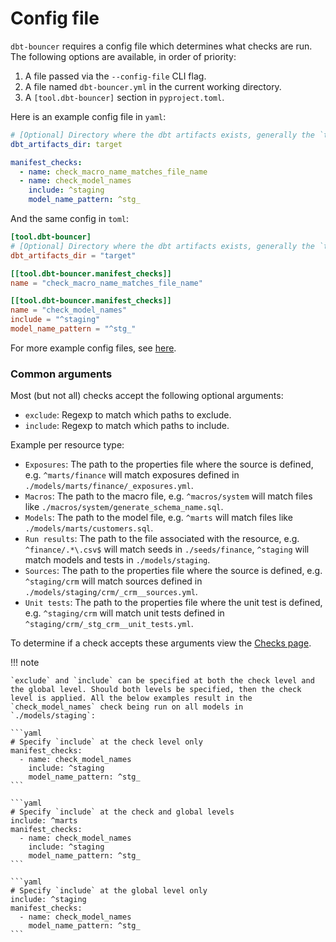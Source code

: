 # Config file

`dbt-bouncer` requires a config file which determines what checks are run.
The following options are available, in order of priority:

1. A file passed via the `--config-file` CLI flag.
2. A file named `dbt-bouncer.yml` in the current working directory.
3. A `[tool.dbt-bouncer]` section in `pyproject.toml`.

Here is an example config file in `yaml`:

```yaml
# [Optional] Directory where the dbt artifacts exists, generally the `target` directory inside a dbt project. Defaults to `./target`.
dbt_artifacts_dir: target

manifest_checks:
  - name: check_macro_name_matches_file_name
  - name: check_model_names
    include: ^staging
    model_name_pattern: ^stg_
```

And the same config in `toml`:

```toml
[tool.dbt-bouncer]
# [Optional] Directory where the dbt artifacts exists, generally the `target` directory inside a dbt project. Defaults to `./target`.
dbt_artifacts_dir = "target"

[[tool.dbt-bouncer.manifest_checks]]
name = "check_macro_name_matches_file_name"

[[tool.dbt-bouncer.manifest_checks]]
name = "check_model_names"
include = "^staging"
model_name_pattern = "^stg_"
```

For more example config files, see [here](https://github.com/godatadriven/dbt-bouncer/tree/main/tests/unit/config_files/valid).

### Common arguments

Most (but not all) checks accept the following optional arguments:

- `exclude`: Regexp to match which paths to exclude.
- `include`: Regexp to match which paths to include.

Example per resource type:

- `Exposures`: The path to the properties file where the source is defined, e.g. `^marts/finance` will match exposures defined in `./models/marts/finance/_exposures.yml`.
- `Macros`: The path to the macro file, e.g. `^macros/system` will match files like `./macros/system/generate_schema_name.sql`.
- `Models`: The path to the model file, e.g. `^marts` will match files like `./models/marts/customers.sql`.
- `Run results`: The path to the file associated with the resource, e.g. `^finance/.*\.csv$` will match seeds in `./seeds/finance`, `^staging` will match models and tests in `./models/staging`.
- `Sources`: The path to the properties file where the source is defined, e.g. `^staging/crm` will match sources defined in `./models/staging/crm/_crm__sources.yml`.
- `Unit tests`: The path to the properties file where the unit test is defined, e.g. `^staging/crm` will match unit tests defined in `^staging/crm/_stg_crm__unit_tests.yml`.

To determine if a check accepts these arguments view the [Checks page](./checks/index.md).

!!! note

    `exclude` and `include` can be specified at both the check level and the global level. Should both levels be specified, then the check level is applied. All the below examples result in the `check_model_names` check being run on all models in `./models/staging`:

    ```yaml
    # Specify `include` at the check level only
    manifest_checks:
      - name: check_model_names
        include: ^staging
        model_name_pattern: ^stg_
    ```

    ```yaml
    # Specify `include` at the check and global levels
    include: ^marts
    manifest_checks:
      - name: check_model_names
        include: ^staging
        model_name_pattern: ^stg_
    ```

    ```yaml
    # Specify `include` at the global level only
    include: ^staging
    manifest_checks:
      - name: check_model_names
        model_name_pattern: ^stg_
    ```
